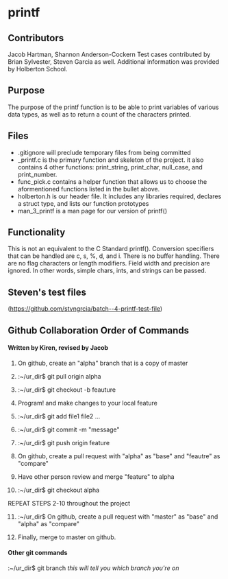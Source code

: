 # printf

## Contributors

Jacob Hartman, Shannon Anderson-Cockern
Test cases contributed by Brian Sylvester, Steven Garcia as well.
Additional information was provided by Holberton School.

## Purpose

The purpose of the printf function is to be able to print variables of various data types, as well as to return a count of the characters printed.

## Files
* .gitignore will preclude temporary files from being committed
* _printf.c is the primary function and skeleton of the project. it also contains 4 other functions: print_string, print_char, null_case, and print_number.
* func_pick.c contains a helper function that allows us to choose the aformentioned functions listed in the bullet above.
* holberton.h is our header file. It includes any libraries required, declares a struct type, and lists our function prototypes
* man_3_printf is a man page for our version of printf()

## Functionality

This is not an equivalent to the C Standard printf(). Conversion specifiers that can be handled are c, s, %, d, and i. There is no buffer handling. There are no flag characters or length modifiers. Field width and precision are ignored. In other words, simple chars, ints, and strings can be passed.

## Steven's test files

(https://github.com/stvngrcia/batch--4-printf-test-file)

## Github Collaboration Order of Commands

#### Written by Kiren, revised by Jacob

1. On github, create an "alpha" branch that is a copy of master

2. :~/ur_dir$ git pull origin alpha

3. :~/ur_dir$ git checkout -b feauture

4. Program! and make changes to your local feature

5. :~/ur_dir$ git add file1 file2 ...

6. :~/ur_dir$ git commit -m "message"

7. :~/ur_dir$ git push origin feature

8. On github, create a pull request with "alpha" as "base" and "feautre" as "compare"

9. Have other person review and merge "feature" to alpha

10. :~/ur_dir$ git checkout alpha

REPEAT STEPS 2-10 throughout the project

11. :~/ur_dir$ On github, create a pull request with "master" as "base" and "alpha" as "compare"

12. Finally, merge to master on github.

#### Other git commands

:~/ur_dir$ git branch   *this will tell you which branch you're on*
